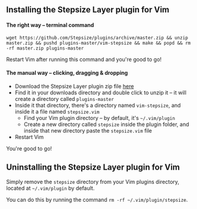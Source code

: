 ## Installing the Stepsize Layer plugin for Vim

#### The right way – terminal command

`wget https://github.com/Stepsize/plugins/archive/master.zip && unzip master.zip && pushd plugins-master/vim-stepsize && make && popd && rm -rf master.zip plugins-master`

Restart Vim after running this command and you're good to go!

#### The manual way – clicking, dragging & dropping

- Download the Stepsize Layer plugin zip file [here](https://github.com/Stepsize/plugins/archive/master.zip)
- Find it in your downloads directory and double click to unzip it – it will create a directory called `plugins-master`
- Inside it that directory, there's a directory named `vim-stepsize`, and inside it a file named `stepsize.vim`
  - Find your Vim plugin directory – by default, it's `~/.vim/plugin`
  - Create a new directory called `stepsize` inside the plugin folder, and inside that new directory paste the `stepsize.vim` file
- Restart Vim

You're good to go!

## Uninstalling the Stepsize Layer plugin for Vim

Simply remove the `stepsize` directory from your Vim plugins directory, located at `~/.vim/plugin` by default.

You can do this by running the command `rm -rf ~/.vim/plugin/stepsize`.
